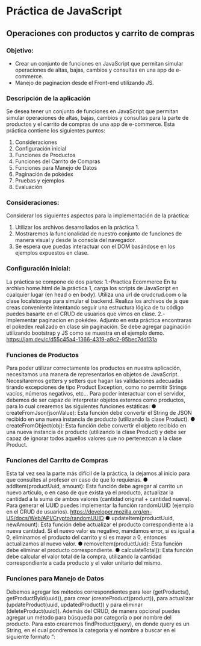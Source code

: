 # Práctica de JavaScript
## Operaciones con productos y carrito de compras
### Objetivo:
- Crear un conjunto de funciones en JavaScript que permitan simular operaciones de altas, bajas, cambios y consultas en una app de e-commerce.
- Manejo de paginacion desde el Front-end utilizando JS.
### Descripción de la aplicación
Se desea tener un conjunto de funciones en JavaScript que permitan simular operaciones de altas, bajas, cambios y consultas para la parte de productos y el carrito de compras de una app de e-commerce.
Esta práctica contiene los siguientes puntos:
1. Consideraciones
2. Configuración inicial
3. Funciones de Productos
4. Funciones del Carrito de Compras
5. Funciones para Manejo de Datos
6. Paginación de pokédex
7. Pruebas y ejemplos
8. Evaluación
### Consideraciones:
Considerar los siguientes aspectos para la implementación de la práctica:
1. Utilizar los archivos desarrollados en la práctica 1.
2. Mostraremos la funcionalidad de nuestro conjunto de funciones de manera visual y desde la consola del navegador.
3. Se espera que puedas interactuar con el DOM basándose en los ejemplos expuestos en clase.
### Configuración inicial:
La práctica se compone de dos partes:
1.-Practica Ecommerce
En tu archivo home.html de la práctica 1, carga los scripts de JavaScript en cualquier lugar (en
head o en body).
Utiliza una url de crudcrud.com o la clase localstorage para simular el backend.
Realiza los archivos de js que creas conveniente intentando seguir una estructura lógica de tu código puedes basarte en el CRUD de usuarios que vimos en clase.
2.-Implementar paginacion en pokédex.
Adjunto en esta práctica encontraras el pokedex realizado en clase sin paginación.
Se debe agregar paginación utilizando bootstrap y JS como se muestra en el ejemplo demo.
https://jam.dev/c/d55c45a4-1366-4319-a9c2-95bec7dd131a
### Funciones de Productos
Para poder utilizar correctamente los productos en nuestra aplicación, necesitamos una manera de representarlos en objetos de JavaScript.
Necesitaremos getters y setters que hagan las validaciones adecuadas tirando excepciones de tipo Product Exception, como no permitir Strings vacíos, números negativos, etc…
Para poder interactuar con el servidor, debemos de ser capaz de interpretar objetos externos como productos, para lo cual crearemos las siguientes funciones estáticas:
● createFromJson(jsonValue): Esta función debe convertir el String de JSON recibido en una nueva instancia de producto (utilizando la clase Product).
● createFromObject(obj): Esta función debe convertir el objeto recibido en una nueva instancia de producto (utilizando la clase Product) y debe ser capaz de ignorar todos aquellos valores que no pertenezcan a la clase Product.
### Funciones del Carrito de Compras
Esta tal vez sea la parte más difícil de la práctica, la dejamos al inicio para que consultes al profesor en caso de que lo requieras.
● addItem(productUuid, amount): Esta función debe agregar al carrito un nuevo artículo, o en caso de que exista ya el producto, actualizar la cantidad a la suma de ambos
valores (cantidad original + cantidad nueva).
Para generar el UUID puedes implementar la función randomUUID (ejemplo en el CRUD de usuarios).
https://developer.mozilla.org/en-US/docs/Web/API/Crypto/randomUUID
● updateItem(productUuid, newAmount): Esta función debe actualizar el producto correspondiente a la nueva cantidad. Si el nuevo valor es negativo, mandamos error, si es igual a 0, eliminamos el producto del carrito y si es mayor a 0, entonces actualizamos al nuevo valor.
● removeItem(productUuid): Esta función debe eliminar el producto correspondiente.
● calculateTotal(): Esta función debe calcular el valor total de la compra, utilizando la cantidad correspondiente a cada producto y el valor unitario del mismo.
### Funciones para Manejo de Datos
Debemos agregar los métodos correspondientes para leer (getProducts(), getProductById(uuid)), para crear (createProduct(product)), para actualizar (updateProduct(uuid, updatedProduct)) y para eliminar (deleteProduct(uuid)).
Además del CRUD, de manera opcional puedes agregar un método para búsqueda por categoría o por nombre del producto. Para esto crearemos findProduct(query), en donde query es un String, en el cual pondremos la categoría y el nombre a buscar en el siguiente formato “<category>: <title>”.
En caso de que el usuario pase solo la categoría (“<category>:”) haremos la búsqueda de los productos que contengan esa cadena dentro de su categoría. De manera similar si el usuario pasa solo el nombre (“<title>”) haremos la búsqueda de los productos que contengan esa cadena dentro de su nombre.
Para el caso combinado, debemos dividir la consulta en las 2 partes correspondientes y aplicar ambos filtros para la lista de productos.
### Pruebas y Ejemplos
En index.js mandaremos llamar nuestras diferentes funciones para validar que todo se ejecute según lo planeado.
Puedes cargar los elementos directamente en el contenedor principal apoyándote de la propiedad innerHTML. Esto requiere crear un método que mapee los valores del producto a un String con el contenido de HTML correspondiente a una tarjeta como las de la práctica 1, codigo similar a lo que realizamos con el ejemplo pokedex adjunto en esta practica.
### Evaluación
Home muestra productos leidos del API o local storage -> 30 puntos
Uso de excepciones y validaciones -> 10 puntos
CRUD del carrito de compras -> 35 puntos
Pruebas y ejemplos -> 5 puntos
Paginación de Pokédex -> 30 puntos
Máxima calificación de la práctica: 100 puntos.
### Entregables:
● Recuerda entregar tanto el archivo HTML de index o home, así como los archivos correspondientes de JavaScript.
● Debes además adjuntar un reporte con las evidencias y la rúbrica contestada de acuerdo a lo que se alcanzó a entregar.
● En el reporte añadir conclusiones, cosas por mejorar, temas que costaron trabajo, etc…
NOTA: NO enviar archivos ZIP, la practica estara habilitada para subir multiples archivos.
